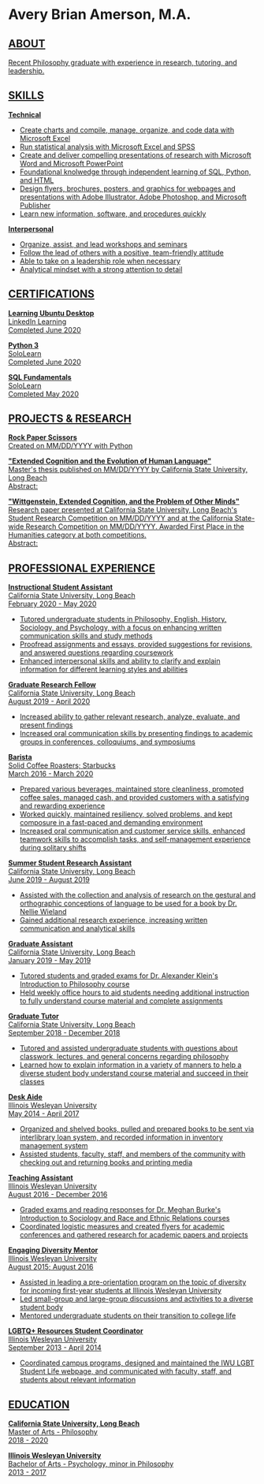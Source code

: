 <h1>Avery Brian Amerson, M.A.</h1>

<body>
  <a href="html/About.html"About</a>
</body>
  
<h2>ABOUT</h2>
  <p>Recent Philosophy graduate with experience in research, tutoring, and leadership.</p>

<h2>SKILLS</h2>
  <p><b>Technical</b></p>
    <ul> 
      <li>Create charts and compile, manage, organize, and code data with Microsoft Excel</li>
      <li>Run statistical analysis with Microsoft Excel and SPSS</li>
      <li>Create and deliver compelling presentations of research with Microsoft Word and Microsoft PowerPoint</li>
      <li>Foundational knolwedge through independent learning of SQL, Python, and HTML</li>
      <li>Design flyers, brochures, posters, and graphics for webpages and presentations with Adobe Illustrator, Adobe Photoshop, and Microsoft Publisher</li>
      <li>Learn new information, software, and procedures quickly</li>
    </ul>
  <p><b>Interpersonal</b></p>
    <ul> 
      <li>Organize, assist, and lead workshops and seminars</li>
      <li>Follow the lead of others with a positive, team-friendly attitude</li>
      <li>Able to take on a leadership role when necessary</li>
      <li>Analytical mindset with a strong attention to detail</li>
    </ul>
    
<h2>CERTIFICATIONS</h2>
  <p><b>Learning Ubuntu Desktop</b>
    <br>LinkedIn Learning 
    <br>Completed June 2020</p>
  <p><b>Python 3</b>
    <br>SoloLearn 
    <br>Completed June 2020<p>
  <p><b>SQL Fundamentals</b>
    <br>SoloLearn 
    <br>Completed May 2020<p>

<h2>PROJECTS & RESEARCH</h2>
  <p><b>Rock Paper Scissors</b>
    <br>Created on MM/DD/YYYY with Python</p>
  <p><b>"Extended Cognition and the Evolution of Human Language"</b>
    <br>Master's thesis published on MM/DD/YYYY by California State University, Long Beach 
    <br>Abstract:</p>
  <p><b>"Wittgenstein, Extended Cognition, and the Problem of Other Minds"</b>
    <br>Research paper presented at California State University, Long Beach's Student Research Competition on MM/DD/YYYY and at the California State-wide Research Competition on MM/DD/YYYY. Awarded First Place in the Humanities category at both competitions. 
    <br>Abstract:</p>

<h2>PROFESSIONAL EXPERIENCE</h2>
  <p><b>Instructional Student Assistant</b>
    <br>California State University, Long Beach 
    <br>February 2020 - May 2020</p>
      <ul>
        <li>Tutored undergraduate students in Philosophy, English, History, Sociology, and Psychology, with a focus on enhancing written communication skills and study methods</li>
        <li>Proofread assignments and essays, provided suggestions for revisions, and answered questions regarding coursework</li>
        <li>Enhanced interpersonal skills and ability to clarify and explain information for different learning styles and abilities</li>
      </ul>
  <p><b>Graduate Research Fellow</b>
    <br>California State University, Long Beach 
    <br>August 2019 - April 2020</p>
      <ul>
        <li>Increased ability to gather relevant research, analyze, evaluate, and present findings</li>
        <li>Increased oral communication skills by presenting findings to academic groups in conferences, colloquiums, and symposiums</li>
    </ul>
  <p><b>Barista</b>
    <br>Solid Coffee Roasters; Starbucks 
    <br>March 2016 - March 2020</p>
      <ul>
        <li>Prepared various beverages, maintained store cleanliness, promoted coffee sales, managed cash, and provided customers with a satisfying and rewarding experience</li>
        <li>Worked quickly, maintained resiliency, solved problems, and kept composure in a fast-paced and demanding environment</li>
        <li>Increased oral communication and customer service skills, enhanced teamwork skills to accomplish tasks, and self-management experience during solitary shifts</li>
      </ul>
  <p><b>Summer Student Research Assistant</b>
    <br>California State University, Long Beach
    <br>June 2019 - August 2019</p>
      <ul>
        <li>Assisted with the collection and analysis of research on the gestural and orthographic conceptions of language to be used for a book by Dr. Nellie Wieland</li>
        <li>Gained additional research experience, increasing written communication and analytical skills</li>
      </ul>
  <p><b>Graduate Assistant</b>
    <br>California State University, Long Beach
    <br>January 2019 - May 2019</p>
      <ul>
        <li>Tutored students and graded exams for Dr. Alexander Klein's Introduction to Philosophy course</li>
        <li>Held weekly office hours to aid students needing additional instruction to fully understand course material and complete assignments</li>
      </ul>
  <p><b>Graduate Tutor</b>
    <br>California State University, Long Beach
    <br>September 2018 - December 2018</p>
      <ul>
        <li>Tutored and assisted undergraduate students with questions about classwork, lectures, and general concerns regarding philosophy</li>
        <li>Learned how to explain information in a variety of manners to help a diverse student body understand course material and succeed in their classes</li>
      </ul>
  <p><b>Desk Aide</b>
    <br>Illinois Wesleyan University
    <br>May 2014 - April 2017</p>
      <ul>
        <li>Organized and shelved books, pulled and prepared books to be sent via interlibrary loan system, and recorded information in inventory management system</li>
        <li>Assisted students, faculty, staff, and members of the community with checking out and returning books and printing media</li>
      </ul>
  <p><b>Teaching Assistant</b>
    <br>Illinois Wesleyan University
    <br>August 2016 - December 2016</p>
      <ul>
        <li>Graded exams and reading responses for Dr. Meghan Burke's Introduction to Sociology and Race and Ethnic Relations courses</li>
        <li>Coordinated logistic measures and created flyers for academic conferences and gathered research for academic papers and projects</li>
      </ul>
  <p><b>Engaging Diversity Mentor</b>
    <br>Illinois Wesleyan University
    <br>August 2015; August 2016</p>
      <ul>
        <li>Assisted in leading a pre-orientation program on the topic of diversity for incoming first-year students at Illinois Wesleyan University</li>
        <li>Led small-group and large-group discussions and activities to a diverse student body</li>
        <li>Mentored undergraduate students on their transition to college life</li>
      </ul>
  <p><b>LGBTQ+ Resources Student Coordinator</b>
    <br>Illinois Wesleyan University
    <br>September 2013 - April 2014</p>
      <ul>
        <li>Coordinated campus programs, designed and maintained the IWU LGBT Student Life webpage, and communicated with faculty, staff, and students about relevant information</li>
      </ul>

<h2>EDUCATION</h2>
  <p><b>California State University, Long Beach</b> 
    <br>Master of Arts - Philosophy 
    <br>2018 - 2020</p>
  <p><b>Illinois Wesleyan University</b> 
    <br>Bachelor of Arts - Psychology, minor in Philosophy 
    <br>2013 - 2017</p>
